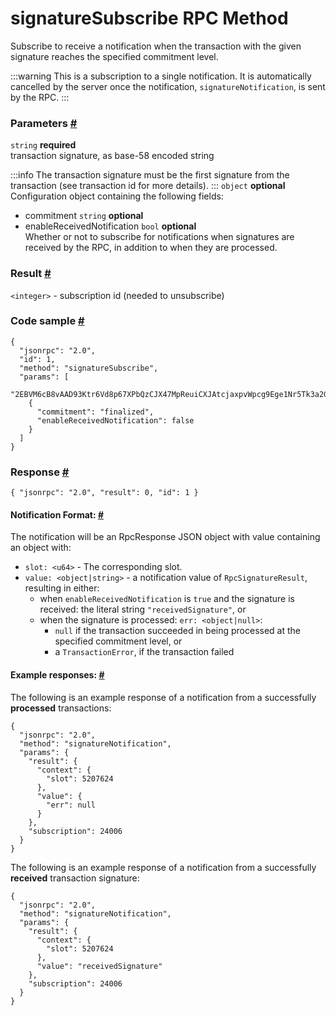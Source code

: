 # signatureSubscribe RPC Method 
Subscribe to receive a notification when the transaction with the given signature reaches the specified commitment level.

:::warning
This is a subscription to a single notification. It is automatically cancelled by the server once the notification, `signatureNotification`, is sent by the RPC.
:::
### Parameters [#](#parameters)
`string` **required**  
transaction signature, as base-58 encoded string

:::info
The transaction signature must be the first signature from the transaction (see transaction id for more details).
:::
`object` **optional**    
Configuration object containing the following fields:
- commitment `string` **optional** 
- enableReceivedNotification `bool` **optional**  
Whether or not to subscribe for notifications when signatures are received by the RPC, in addition to when they are processed.

### Result [#](#result)

`<integer>` - subscription id (needed to unsubscribe)

### Code sample [#](#code-sample)

```
{
  "jsonrpc": "2.0",
  "id": 1,
  "method": "signatureSubscribe",
  "params": [
    "2EBVM6cB8vAAD93Ktr6Vd8p67XPbQzCJX47MpReuiCXJAtcjaxpvWpcg9Ege1Nr5Tk3a2GFrByT7WPBjdsTycY9b",
    {
      "commitment": "finalized",
      "enableReceivedNotification": false
    }
  ]
}
```


### Response [#](#response)

```
{ "jsonrpc": "2.0", "result": 0, "id": 1 }
```


#### Notification Format: [#](#notification-format)

The notification will be an RpcResponse JSON object with value containing an object with:

*   `slot: <u64>` - The corresponding slot.
*   `value: <object|string>` - a notification value of `RpcSignatureResult`, resulting in either:
    *   when `enableReceivedNotification` is `true` and the signature is received: the literal string `"receivedSignature"`, or
    *   when the signature is processed: `err: <object|null>`:
        *   `null` if the transaction succeeded in being processed at the specified commitment level, or
        *   a `TransactionError`, if the transaction failed

#### Example responses: [#](#example-responses)

The following is an example response of a notification from a successfully **processed** transactions:

```
{
  "jsonrpc": "2.0",
  "method": "signatureNotification",
  "params": {
    "result": {
      "context": {
        "slot": 5207624
      },
      "value": {
        "err": null
      }
    },
    "subscription": 24006
  }
}
```


The following is an example response of a notification from a successfully **received** transaction signature:

```
{
  "jsonrpc": "2.0",
  "method": "signatureNotification",
  "params": {
    "result": {
      "context": {
        "slot": 5207624
      },
      "value": "receivedSignature"
    },
    "subscription": 24006
  }
}
```
